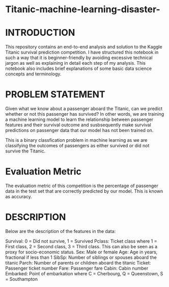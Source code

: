 # Titanic-machine-learning-disaster-

# INTRODUCTION
This repository contains an end-to-end analysis and solution to the Kaggle Titanic survival prediction competition. I have structured this notebook in such a way that it is beginner-friendly by avoiding excessive technical jargon as well as explaining in detail each step of my analysis. This notebook also includes brief explanations of some basic data science concepts and terminology.

# PROBLEM STATEMENT
Given what we know about a passenger aboard the Titanic, can we predict whether or not this passenger has survived? In other words, we are training a machine learning model to learn the relationship between passenger features and their survival outcome and susbsequently make survival predictions on passenger data that our model has not been trained on.

This is a binary classfication problem in machine learning as we are classifying the outcomes of passengers as either survived or did not survive the Titanic.

# Evaluation Metric 
The evaluation metric of this competition is the percentage of passenger data in the test set that are correctly predicted by our model. This is known as accuracy.

# DESCRIPTION
Below are the description of the features in the data:

Survival: 0 = Did not survive, 1 = Survived
Pclass: Ticket class where 1 = First class, 2 = Second class, 3 = Third class. This can also be seen as a proxy for socio-economic status.
Sex: Male or female
Age: Age in years, fractional if less than 1
SibSp: Number of siblings or spouses aboard the titanic
Parch: Number of parents or children aboard the titanic
Ticket: Passenger ticket number
Fare: Passenger fare
Cabin: Cabin number
Embarked: Point of embarkation where C = Cherbourg, Q = Queenstown, S = Southampton






